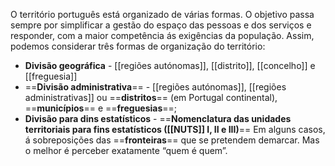 O território português está organizado de várias formas. O objetivo passa sempre por simplificar a gestão do espaço das pessoas e dos serviços e responder, com a maior competência ás exigências da população. Assim, podemos considerar três formas de organização do território:
- **Divisão geográfica** - [[regiões autónomas]], [[distrito]], [[concelho]] e [[freguesia]]
- ==**Divisão administrativa**== - [[regiões autónomas]], [[regiões administrativas]] ou ==**distritos**== (em Portugal continental), ==**municípios**== e ==**freguesias**==;
- **Divisão para dins estatísticos** - ==**Nomenclatura das unidades territoriais para fins estatísticos ([[NUTS]] I, II e III)**==
Em alguns casos, á sobreposições das ==**fronteiras**== que se pretendem demarcar. Mas o melhor é perceber exatamente “quem é quem”.
